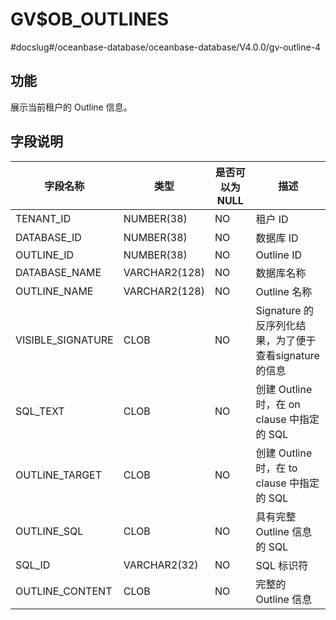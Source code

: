 GV$OB_OUTLINES 
===================================
#docslug#/oceanbase-database/oceanbase-database/V4.0.0/gv-outline-4


**功能** 
---------------------------

展示当前租户的 Outline 信息。

**字段说明** 
-----------------------------



|     **字段名称**      |    **类型**     | **是否可以为 NULL** |                **描述**                 |
|-------------------|---------------|----------------|---------------------------------------|
| TENANT_ID         | NUMBER(38)    | NO             | 租户 ID                                 |
| DATABASE_ID       | NUMBER(38)    | NO             | 数据库 ID                                |
| OUTLINE_ID        | NUMBER(38)    | NO             | Outline ID                            |
| DATABASE_NAME     | VARCHAR2(128) | NO             | 数据库名称                                 |
| OUTLINE_NAME      | VARCHAR2(128) | NO             | Outline 名称                            |
| VISIBLE_SIGNATURE | CLOB          | NO             | Signature 的反序列化结果，为了便于查看signature 的信息 |
| SQL_TEXT          | CLOB          | NO             | 创建 Outline 时，在 on clause 中指定的 SQL     |
| OUTLINE_TARGET    | CLOB          | NO             | 创建 Outline 时，在 to clause 中指定的 SQL     |
| OUTLINE_SQL       | CLOB          | NO             | 具有完整 Outline 信息的 SQL                  |
| SQL_ID            | VARCHAR2(32)  | NO             | SQL 标识符                               |
| OUTLINE_CONTENT   | CLOB          | NO             | 完整的 Outline 信息                        |



